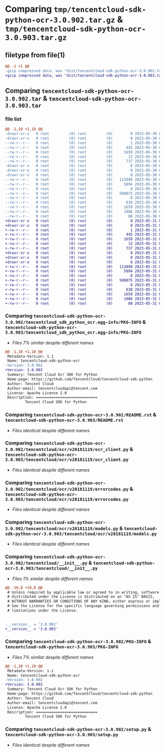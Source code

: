 # Comparing `tmp/tencentcloud-sdk-python-ocr-3.0.902.tar.gz` & `tmp/tencentcloud-sdk-python-ocr-3.0.903.tar.gz`

## filetype from file(1)

```diff
@@ -1 +1 @@
-gzip compressed data, was "dist/tencentcloud-sdk-python-ocr-3.0.902.tar", last modified: Tue May 30 00:28:57 2023, max compression
+gzip compressed data, was "dist/tencentcloud-sdk-python-ocr-3.0.903.tar", last modified: Wed May 31 02:17:04 2023, max compression
```

## Comparing `tencentcloud-sdk-python-ocr-3.0.902.tar` & `tencentcloud-sdk-python-ocr-3.0.903.tar`

### file list

```diff
@@ -1,19 +1,19 @@
-drwxr-xr-x   0 root         (0) root         (0)        0 2023-05-30 00:28:57.000000 tencentcloud-sdk-python-ocr-3.0.902/
-drwxr-xr-x   0 root         (0) root         (0)        0 2023-05-30 00:28:57.000000 tencentcloud-sdk-python-ocr-3.0.902/tencentcloud_sdk_python_ocr.egg-info/
--rw-r--r--   0 root         (0) root         (0)        1 2023-05-30 00:28:57.000000 tencentcloud-sdk-python-ocr-3.0.902/tencentcloud_sdk_python_ocr.egg-info/dependency_links.txt
--rw-r--r--   0 root         (0) root         (0)      445 2023-05-30 00:28:57.000000 tencentcloud-sdk-python-ocr-3.0.902/tencentcloud_sdk_python_ocr.egg-info/SOURCES.txt
--rw-r--r--   0 root         (0) root         (0)     1659 2023-05-30 00:28:57.000000 tencentcloud-sdk-python-ocr-3.0.902/tencentcloud_sdk_python_ocr.egg-info/PKG-INFO
--rw-r--r--   0 root         (0) root         (0)       13 2023-05-30 00:28:57.000000 tencentcloud-sdk-python-ocr-3.0.902/tencentcloud_sdk_python_ocr.egg-info/top_level.txt
--rw-r--r--   0 root         (0) root         (0)      737 2023-05-30 00:28:57.000000 tencentcloud-sdk-python-ocr-3.0.902/README.rst
-drwxr-xr-x   0 root         (0) root         (0)        0 2023-05-30 00:28:57.000000 tencentcloud-sdk-python-ocr-3.0.902/tencentcloud/
-drwxr-xr-x   0 root         (0) root         (0)        0 2023-05-30 00:28:57.000000 tencentcloud-sdk-python-ocr-3.0.902/tencentcloud/ocr/
-drwxr-xr-x   0 root         (0) root         (0)        0 2023-05-30 00:28:57.000000 tencentcloud-sdk-python-ocr-3.0.902/tencentcloud/ocr/v20181119/
--rw-r--r--   0 root         (0) root         (0)   113899 2023-05-30 00:28:57.000000 tencentcloud-sdk-python-ocr-3.0.902/tencentcloud/ocr/v20181119/ocr_client.py
--rw-r--r--   0 root         (0) root         (0)     5894 2023-05-30 00:28:57.000000 tencentcloud-sdk-python-ocr-3.0.902/tencentcloud/ocr/v20181119/errorcodes.py
--rw-r--r--   0 root         (0) root         (0)        0 2023-05-30 00:28:57.000000 tencentcloud-sdk-python-ocr-3.0.902/tencentcloud/ocr/v20181119/__init__.py
--rw-r--r--   0 root         (0) root         (0)   508075 2023-05-30 00:28:57.000000 tencentcloud-sdk-python-ocr-3.0.902/tencentcloud/ocr/v20181119/models.py
--rw-r--r--   0 root         (0) root         (0)        0 2023-05-30 00:28:57.000000 tencentcloud-sdk-python-ocr-3.0.902/tencentcloud/ocr/__init__.py
--rw-r--r--   0 root         (0) root         (0)      630 2023-05-30 00:28:57.000000 tencentcloud-sdk-python-ocr-3.0.902/tencentcloud/__init__.py
--rw-r--r--   0 root         (0) root         (0)     1659 2023-05-30 00:28:57.000000 tencentcloud-sdk-python-ocr-3.0.902/PKG-INFO
--rw-r--r--   0 root         (0) root         (0)     1006 2023-05-30 00:28:57.000000 tencentcloud-sdk-python-ocr-3.0.902/setup.py
--rw-r--r--   0 root         (0) root         (0)       88 2023-05-30 00:28:57.000000 tencentcloud-sdk-python-ocr-3.0.902/setup.cfg
+drwxr-xr-x   0 root         (0) root         (0)        0 2023-05-31 02:17:04.000000 tencentcloud-sdk-python-ocr-3.0.903/
+drwxr-xr-x   0 root         (0) root         (0)        0 2023-05-31 02:17:04.000000 tencentcloud-sdk-python-ocr-3.0.903/tencentcloud_sdk_python_ocr.egg-info/
+-rw-r--r--   0 root         (0) root         (0)        1 2023-05-31 02:17:04.000000 tencentcloud-sdk-python-ocr-3.0.903/tencentcloud_sdk_python_ocr.egg-info/dependency_links.txt
+-rw-r--r--   0 root         (0) root         (0)      445 2023-05-31 02:17:04.000000 tencentcloud-sdk-python-ocr-3.0.903/tencentcloud_sdk_python_ocr.egg-info/SOURCES.txt
+-rw-r--r--   0 root         (0) root         (0)     1659 2023-05-31 02:17:04.000000 tencentcloud-sdk-python-ocr-3.0.903/tencentcloud_sdk_python_ocr.egg-info/PKG-INFO
+-rw-r--r--   0 root         (0) root         (0)       13 2023-05-31 02:17:04.000000 tencentcloud-sdk-python-ocr-3.0.903/tencentcloud_sdk_python_ocr.egg-info/top_level.txt
+-rw-r--r--   0 root         (0) root         (0)      737 2023-05-31 02:17:04.000000 tencentcloud-sdk-python-ocr-3.0.903/README.rst
+drwxr-xr-x   0 root         (0) root         (0)        0 2023-05-31 02:17:04.000000 tencentcloud-sdk-python-ocr-3.0.903/tencentcloud/
+drwxr-xr-x   0 root         (0) root         (0)        0 2023-05-31 02:17:04.000000 tencentcloud-sdk-python-ocr-3.0.903/tencentcloud/ocr/
+drwxr-xr-x   0 root         (0) root         (0)        0 2023-05-31 02:17:04.000000 tencentcloud-sdk-python-ocr-3.0.903/tencentcloud/ocr/v20181119/
+-rw-r--r--   0 root         (0) root         (0)   113899 2023-05-31 02:17:04.000000 tencentcloud-sdk-python-ocr-3.0.903/tencentcloud/ocr/v20181119/ocr_client.py
+-rw-r--r--   0 root         (0) root         (0)     5894 2023-05-31 02:17:04.000000 tencentcloud-sdk-python-ocr-3.0.903/tencentcloud/ocr/v20181119/errorcodes.py
+-rw-r--r--   0 root         (0) root         (0)        0 2023-05-31 02:17:04.000000 tencentcloud-sdk-python-ocr-3.0.903/tencentcloud/ocr/v20181119/__init__.py
+-rw-r--r--   0 root         (0) root         (0)   508075 2023-05-31 02:17:04.000000 tencentcloud-sdk-python-ocr-3.0.903/tencentcloud/ocr/v20181119/models.py
+-rw-r--r--   0 root         (0) root         (0)        0 2023-05-31 02:17:04.000000 tencentcloud-sdk-python-ocr-3.0.903/tencentcloud/ocr/__init__.py
+-rw-r--r--   0 root         (0) root         (0)      630 2023-05-31 02:17:04.000000 tencentcloud-sdk-python-ocr-3.0.903/tencentcloud/__init__.py
+-rw-r--r--   0 root         (0) root         (0)     1659 2023-05-31 02:17:04.000000 tencentcloud-sdk-python-ocr-3.0.903/PKG-INFO
+-rw-r--r--   0 root         (0) root         (0)     1006 2023-05-31 02:17:04.000000 tencentcloud-sdk-python-ocr-3.0.903/setup.py
+-rw-r--r--   0 root         (0) root         (0)       88 2023-05-31 02:17:04.000000 tencentcloud-sdk-python-ocr-3.0.903/setup.cfg
```

### Comparing `tencentcloud-sdk-python-ocr-3.0.902/tencentcloud_sdk_python_ocr.egg-info/PKG-INFO` & `tencentcloud-sdk-python-ocr-3.0.903/tencentcloud_sdk_python_ocr.egg-info/PKG-INFO`

 * *Files 7% similar despite different names*

```diff
@@ -1,10 +1,10 @@
 Metadata-Version: 1.1
 Name: tencentcloud-sdk-python-ocr
-Version: 3.0.902
+Version: 3.0.903
 Summary: Tencent Cloud Ocr SDK for Python
 Home-page: https://github.com/TencentCloud/tencentcloud-sdk-python
 Author: Tencent Cloud
 Author-email: tencentcloudapi@tencent.com
 License: Apache License 2.0
 Description: ============================
         Tencent Cloud SDK for Python
```

### Comparing `tencentcloud-sdk-python-ocr-3.0.902/README.rst` & `tencentcloud-sdk-python-ocr-3.0.903/README.rst`

 * *Files identical despite different names*

### Comparing `tencentcloud-sdk-python-ocr-3.0.902/tencentcloud/ocr/v20181119/ocr_client.py` & `tencentcloud-sdk-python-ocr-3.0.903/tencentcloud/ocr/v20181119/ocr_client.py`

 * *Files identical despite different names*

### Comparing `tencentcloud-sdk-python-ocr-3.0.902/tencentcloud/ocr/v20181119/errorcodes.py` & `tencentcloud-sdk-python-ocr-3.0.903/tencentcloud/ocr/v20181119/errorcodes.py`

 * *Files identical despite different names*

### Comparing `tencentcloud-sdk-python-ocr-3.0.902/tencentcloud/ocr/v20181119/models.py` & `tencentcloud-sdk-python-ocr-3.0.903/tencentcloud/ocr/v20181119/models.py`

 * *Files identical despite different names*

### Comparing `tencentcloud-sdk-python-ocr-3.0.902/tencentcloud/__init__.py` & `tencentcloud-sdk-python-ocr-3.0.903/tencentcloud/__init__.py`

 * *Files 1% similar despite different names*

```diff
@@ -10,8 +10,8 @@
 # Unless required by applicable law or agreed to in writing, software
 # distributed under the License is distributed on an "AS IS" BASIS,
 # WITHOUT WARRANTIES OR CONDITIONS OF ANY KIND, either express or implied.
 # See the License for the specific language governing permissions and
 # limitations under the License.
 
 
-__version__ = '3.0.902'
+__version__ = '3.0.903'
```

### Comparing `tencentcloud-sdk-python-ocr-3.0.902/PKG-INFO` & `tencentcloud-sdk-python-ocr-3.0.903/PKG-INFO`

 * *Files 7% similar despite different names*

```diff
@@ -1,10 +1,10 @@
 Metadata-Version: 1.1
 Name: tencentcloud-sdk-python-ocr
-Version: 3.0.902
+Version: 3.0.903
 Summary: Tencent Cloud Ocr SDK for Python
 Home-page: https://github.com/TencentCloud/tencentcloud-sdk-python
 Author: Tencent Cloud
 Author-email: tencentcloudapi@tencent.com
 License: Apache License 2.0
 Description: ============================
         Tencent Cloud SDK for Python
```

### Comparing `tencentcloud-sdk-python-ocr-3.0.902/setup.py` & `tencentcloud-sdk-python-ocr-3.0.903/setup.py`

 * *Files identical despite different names*

